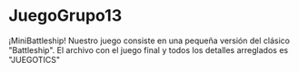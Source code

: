 # JuegoGrupo13
¡MiniBattleship! Nuestro juego consiste en una pequeña versión del clásico "Battleship". El archivo con el juego final y todos los detalles arreglados es "JUEGOTICS" 
